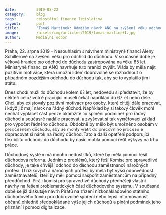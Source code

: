 ```yaml
---
date:         2019-08-22
category:     blog
tags:         celostátní finance legislativa
layout:       post
title:        "Tomáš Martínek: Odmítám návrh ANO na zvýšení věku odchodu do důchodu"
image:        /assets/img/articles/2019/tomas-martinek1.jpg
author:       Mediální odbor
---
```




Praha, 22. srpna 2019 – Nesouhlasím s návrhem ministryně financí Aleny Schillerové na zvýšení věku pro odchod do důchodu. V současné době je věková hranice pro odchod do důchodu zastropována na věku 65 let. Ministryně financí za ANO navrhuje tuto hranici zvýšit. Vláda by měla najít pozitivní motivace, která umožní lidem dobrovolně se rozhodnout o případném pozdějším odchodu do důchodu tak, aby se to vyplatilo jim i státu.

Dnes chodí muži do důchodu kolem 63 let, nedovedu si představit, že by někteří celoživotně pracující museli čekat například do 67 let nebo déle. Chci, aby existovaly pozitivní motivace pro osoby, které chtějí dále pracovat, i když již mají nárok na řádný důchod. Například by si takový člověk mohl nechat vyplácet část penze okamžitě po splnění podmínek pro řádný důchod a současně nadále pracovat, a zvyšovat si tak vyměřovací základ pro výpočet řádného důchodu. Obdobně by mělo být umožněno osobám v předčasném důchodu, aby se mohly vrátit do pracovního procesu a dopracovat si nárok na řádný důchod. Tato a další opatření podporující flexibilitu odchodu do důchodu by navíc mohla pomoci řešit výkyvy na trhu práce.

Důchodový systém má mnoho nedostatků, které by měla pomoci řešit důchodová reforma. Jedním z problémů, který řeší Komise pro spravedlivé důchody, je také dřívější odchod do důchodu zaměstnanců náročných profesí. U rizikových a náročných profesí by měla být vyšší odpovědnost zaměstnavatelů, kteří by měli pomoci naspořit zaměstnancům na případný předdůchod. Piráti komisi pro spravedlivé důchody přednášejí vlastní návrhy na řešení problematických částí důchodového systému. V současné době se již diskutuje návrh Pirátů na zřízení nízkonákladového státního důchodového fondu pro dobrovolné spoření nebo lepší informovanost občanů ohledně předpokládané výše jejich důchodů a plnění podmínek jeho přiznání i pomocí digitalizace.
